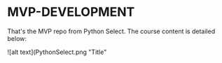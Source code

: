 # MVP-DEVELOPMENT
That's the MVP repo from Python Select. The course content is detailed below:

![alt text](PythonSelect.png "Title"
